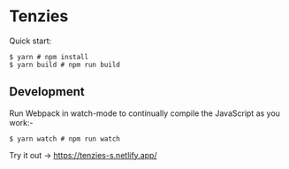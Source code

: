 # Tenzies

Quick start:

```
$ yarn # npm install
$ yarn build # npm run build
```

## Development

Run Webpack in watch-mode to continually compile the JavaScript as you work:-

```
$ yarn watch # npm run watch
```

Try it out -> https://tenzies-s.netlify.app/
